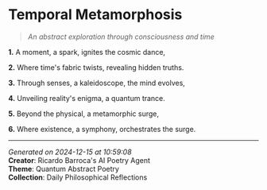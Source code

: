 # Temporal Metamorphosis

> *An abstract exploration through consciousness and time*

**1.** A moment, a spark, ignites the cosmic dance,


**2.** Where time's fabric twists, revealing hidden truths.


**3.** Through senses, a kaleidoscope, the mind evolves,


**4.** Unveiling reality's enigma, a quantum trance.


**5.** Beyond the physical, a metamorphic surge,


**6.** Where existence, a symphony, orchestrates the surge.



---

*Generated on 2024-12-15 at 10:59:08*  
**Creator**: Ricardo Barroca's AI Poetry Agent  
**Theme**: Quantum Abstract Poetry  
**Collection**: Daily Philosophical Reflections
